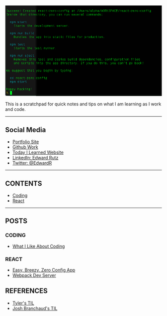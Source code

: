 
<p align="center">
  <img src="https://github.com/EdwardRutz/TIL/blob/master/images/react-create-app.png">
</p>

<p>This is a scratchpad for quick notes and tips on what I am learning as I work and code.</p>


-------------------------------------------------

## Social Media

- [Portfolio Site](https://edwardrutz.github.io)
- [Github Work](https://github.com/EdwardRutz)
- [Today I Learned Website](https://edwardrutz.github.io/TIL/)
- [LinkedIn: Edward Rutz](https://www.linkedin.com/in/edwardrutz/)
- [Twitter: @EdwardR](https://twitter.com/edwardr)


-------------------------------------------------

## CONTENTS
- [Coding](#coding)
- [React](#react)




-------------------------------------------------


## POSTS

### CODING
- [What I Like About Coding](coding/What-I-Like-About-Coding.md)



### REACT
- [Easy, Breezy, Zero Config App](react/easy-breezy-zero-config-react-app.md)
- [Webpack Dev Server](react/webpack-dev-server.md) 







## REFERENCES
- [Tyler's TIL](https://github.com/tylerb33/TIL)
- [Josh Branchaud's TIL](https://github.com/jbranchaud/til)






